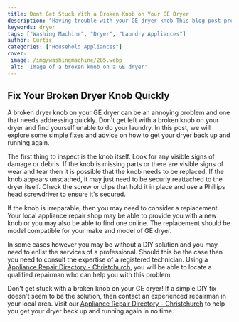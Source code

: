 ```yaml
---
title: Dont Get Stuck With a Broken Knob on Your GE Dryer
description: "Having trouble with your GE dryer knob This blog post provides a detailed and straightforward guide on how to repair it yourself saving you time and money Find out all the tips you need to keep your dryer running like new"
keywords: dryer
tags: ["Washing Machine", "Dryer", "Laundry Appliances"]
author: Curtis
categories: ["Household Appliances"]
cover: 
 image: /img/washingmachine/285.webp
 alt: 'Image of a broken knob on a GE dryer'
---
```

## Fix Your Broken Dryer Knob Quickly
A broken dryer knob on your GE dryer can be an annoying problem and one that needs addressing quickly. Don't get left with a broken knob on your dryer and find yourself unable to do your laundry. In this post, we will explore some simple fixes and advice on how to get your dryer back up and running again.

The first thing to inspect is the knob itself. Look for any visible signs of damage or debris. If the knob is missing parts or there are visible signs of wear and tear then it is possible that the knob needs to be replaced. If the knob appears unscathed, it may just need to be securly reattached to the dryer itself. Check the screw or clips that hold it in place and use a Phillips head screwdriver to ensure it's secured.

If the knob is irreparable, then you may need to consider a replacement. Your local appliance repair shop may be able to provide you with a new knob or you may also be able to find one online. The replacement should be model compatible for your make and model of GE dryer. 

In some cases however you may be without a DIY solution and you may need to enlist the services of a professional. Should this be the case then you need to consult the expertise of a registered technician. Using a [Appliance Repair Directory - Christchurch](./pages/appliance-repair-technicians/new-zealand/christchurch), you will be able to locate a qualified repairman who can help you with this problem.

Don't get stuck with a broken knob on your GE dryer! If a simple DIY fix doesn't seem to be the solution, then contact an experienced repairman in your local area. Visit our [Appliance Repair Directory - Christchurch](./pages/appliance-repair-technicians/new-zealand/christchurch) to help you get your dryer back up and running again in no time.
